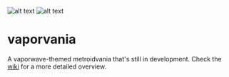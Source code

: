 ![alt text](https://68.media.tumblr.com/fd2ecf268423baa0ca0f9698b2ea92ce/tumblr_os2mday89k1tk26l4o2_540.png) ![alt text](https://68.media.tumblr.com/c9fe2067443dbd64490564299b9d0954/tumblr_os2mday89k1tk26l4o1_540.gif)
# vaporvania
A vaporwave-themed metroidvania that's still in development. Check the [wiki](https://github.com/adriangarza/vaporvania/wiki) for a more detailed overview.
